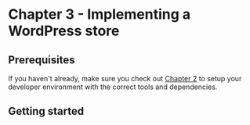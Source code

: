 # Chapter 3 - Implementing a WordPress store

## Prerequisites

If you haven't already, make sure you check out [Chapter 2](../chapter2/README.md) to setup your developer environment with the correct tools and dependencies.

## Getting started


